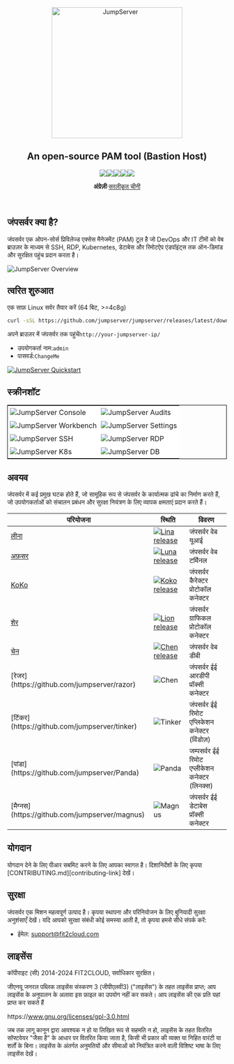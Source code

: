 <div align="center">
  <a name="readme-top"></a>
  <a href="https://jumpserver.org/index-en.html"><img src="https://download.jumpserver.org/images/jumpserver-logo.svg" alt="JumpServer" width="300" /></a>
  
## An open-source PAM tool (Bastion Host)

[![][license-shield]][license-link][![][discord-shield]][discord-link][![][docker-shield]][docker-link][![][github-release-shield]][github-release-link][![][github-stars-shield]][github-stars-link]

**अंग्रेज़ी**·[सरलीकृत चीनी](./README.zh-CN.md)

</div>
<br/>

## जंपसर्वर क्या है?

जंपसर्वर एक ओपन-सोर्स प्रिविलेज्ड एक्सेस मैनेजमेंट (PAM) टूल है जो DevOps और IT टीमों को वेब ब्राउज़र के माध्यम से SSH, RDP, Kubernetes, डेटाबेस और रिमोटऐप एंडपॉइंट्स तक ऑन-डिमांड और सुरक्षित पहुंच प्रदान करता है।

![JumpServer Overview](https://github.com/jumpserver/jumpserver/assets/32935519/35a371cb-8590-40ed-88ec-f351f8cf9045)

## त्वरित शुरुआत

एक साफ़ Linux सर्वर तैयार करें (64 बिट, >=4c8g)

```sh
curl -sSL https://github.com/jumpserver/jumpserver/releases/latest/download/quick_start.sh | bash
```

अपने ब्राउज़र में जंपसर्वर तक पहुंचें`http://your-jumpserver-ip/`

-   उपयोगकर्ता नाम:`admin`
-   पासवर्ड:`ChangeMe`

[![JumpServer Quickstart](https://github.com/user-attachments/assets/0f32f52b-9935-485e-8534-336c63389612)](https://www.youtube.com/watch?v=UlGYRbKrpgY "JumpServer Quickstart")

## स्क्रीनशॉट

<table style="border-collapse: collapse; border: 1px solid black;">
  <tr>
    <td style="padding: 5px;background-color:#fff;"><img src= "https://github.com/jumpserver/jumpserver/assets/32935519/99fabe5b-0475-4a53-9116-4c370a1426c4" alt="JumpServer Console"   /></td>
    <td style="padding: 5px;background-color:#fff;"><img src= "https://github.com/jumpserver/jumpserver/assets/32935519/a424d731-1c70-4108-a7d8-5bbf387dda9a" alt="JumpServer Audits"   /></td>
  </tr>

  <tr>
    <td style="padding: 5px;background-color:#fff;"><img src= "https://github.com/jumpserver/jumpserver/assets/32935519/393d2c27-a2d0-4dea-882d-00ed509e00c9" alt="JumpServer Workbench"   /></td>
    <td style="padding: 5px;background-color:#fff;"><img src= "https://github.com/jumpserver/jumpserver/assets/32935519/3a2611cd-8902-49b8-b82b-2a6dac851f3e" alt="JumpServer Settings"   /></td>
  </tr>

  <tr>
    <td style="padding: 5px;background-color:#fff;"><img src= "https://github.com/jumpserver/jumpserver/assets/32935519/1e236093-31f7-4563-8eb1-e36d865f1568" alt="JumpServer SSH"   /></td>
    <td style="padding: 5px;background-color:#fff;"><img src= "https://github.com/jumpserver/jumpserver/assets/32935519/69373a82-f7ab-41e8-b763-bbad2ba52167" alt="JumpServer RDP"   /></td>
  </tr>
  <tr>
    <td style="padding: 5px;background-color:#fff;"><img src= "https://github.com/jumpserver/jumpserver/assets/32935519/5bed98c6-cbe8-4073-9597-d53c69dc3957" alt="JumpServer K8s"   /></td>
    <td style="padding: 5px;background-color:#fff;"><img src= "https://github.com/jumpserver/jumpserver/assets/32935519/b80ad654-548f-42bc-ba3d-c1cfdf1b46d6" alt="JumpServer DB"   /></td>
  </tr>
</table>

## अवयव

जंपसर्वर में कई प्रमुख घटक होते हैं, जो सामूहिक रूप से जंपसर्वर के कार्यात्मक ढांचे का निर्माण करते हैं, जो उपयोगकर्ताओं को संचालन प्रबंधन और सुरक्षा नियंत्रण के लिए व्यापक क्षमताएं प्रदान करते हैं।

| परियोजना                                             | स्थिति                                                                                                                                               | विवरण                                         |
| ---------------------------------------------------- | ---------------------------------------------------------------------------------------------------------------------------------------------------- | --------------------------------------------- |
| [लीना](https://github.com/jumpserver/lina)           | <a href="https://github.com/jumpserver/lina/releases"><img alt="Lina release" src="https://img.shields.io/github/release/jumpserver/lina.svg" /></a> | जंपसर्वर वेब यूआई                             |
| [अफ़सर](https://github.com/jumpserver/luna)          | <a href="https://github.com/jumpserver/luna/releases"><img alt="Luna release" src="https://img.shields.io/github/release/jumpserver/luna.svg" /></a> | जंपसर्वर वेब टर्मिनल                          |
| [KoKo](https://github.com/jumpserver/koko)           | <a href="https://github.com/jumpserver/koko/releases"><img alt="Koko release" src="https://img.shields.io/github/release/jumpserver/koko.svg" /></a> | जंपसर्वर कैरेक्टर प्रोटोकॉल कनेक्टर           |
| [शेर](https://github.com/jumpserver/lion)            | <a href="https://github.com/jumpserver/lion/releases"><img alt="Lion release" src="https://img.shields.io/github/release/jumpserver/lion.svg" /></a> | जंपसर्वर ग्राफिकल प्रोटोकॉल कनेक्टर           |
| [चेन](https://github.com/jumpserver/chen)            | <a href="https://github.com/jumpserver/chen/releases"><img alt="Chen release" src="https://img.shields.io/github/release/jumpserver/chen.svg" />     | जंपसर्वर वेब डीबी                             |
| \[रेजर](https&#x3A;//github.com/jumpserver/razor)    | <img alt="Chen" src="https://img.shields.io/badge/release-private-red" />                                                                            | जंपसर्वर ईई आरडीपी प्रॉक्सी कनेक्टर           |
| \[टिंकर](https&#x3A;//github.com/jumpserver/tinker)  | <img alt="Tinker" src="https://img.shields.io/badge/release-private-red" />                                                                          | जंपसर्वर ईई रिमोट एप्लिकेशन कनेक्टर (विंडोज़) |
| \[पांडा](https&#x3A;//github.com/jumpserver/Panda)   | <img alt="Panda" src="https://img.shields.io/badge/release-private-red" />                                                                           | जम्पसर्वर ईई रिमोट एप्लीकेशन कनेक्टर (लिनक्स) |
| \[मैग्नस](https&#x3A;//github.com/jumpserver/magnus) | <img alt="Magnus" src="https://img.shields.io/badge/release-private-red" />                                                                          | जंपसर्वर ईई डेटाबेस प्रॉक्सी कनेक्टर          |

## योगदान

योगदान देने के लिए पीआर सबमिट करने के लिए आपका स्वागत है। दिशानिर्देशों के लिए कृपया \[CONTRIBUTING.md]\[contributing-link] देखें।

## सुरक्षा

जंपसर्वर एक मिशन महत्वपूर्ण उत्पाद है। कृपया स्थापना और परिनियोजन के लिए बुनियादी सुरक्षा अनुशंसाएँ देखें। यदि आपको सुरक्षा संबंधी कोई समस्या आती है, तो कृपया हमसे सीधे संपर्क करें:

-   ईमेल: support@fit2cloud.com

## लाइसेंस

कॉपीराइट (सी) 2014-2024 FIT2CLOUD, सर्वाधिकार सुरक्षित।

जीएनयू जनरल पब्लिक लाइसेंस संस्करण 3 (जीपीएलवी3) ("लाइसेंस") के तहत लाइसेंस प्राप्त; आप लाइसेंस के अनुपालन के अलावा इस फ़ाइल का उपयोग नहीं कर सकते। आप लाइसेंस की एक प्रति यहां प्राप्त कर सकते हैं

https&#x3A;//www.gnu.org/licenses/gpl-3.0.html

जब तक लागू कानून द्वारा आवश्यक न हो या लिखित रूप से सहमति न हो, लाइसेंस के तहत वितरित सॉफ्टवेयर "जैसा है" के आधार पर वितरित किया जाता है, किसी भी प्रकार की व्यक्त या निहित वारंटी या शर्तों के बिना। लाइसेंस के अंतर्गत अनुमतियों और सीमाओं को नियंत्रित करने वाली विशिष्ट भाषा के लिए लाइसेंस देखें।

<!-- JumpServer official link -->

[docs-link]: https://jumpserver.com/docs

[discord-link]: https://discord.com/invite/W6vYXmAQG2

[contributing-link]: https://github.com/jumpserver/jumpserver/blob/dev/CONTRIBUTING.md

<!-- JumpServer Other link-->

[license-link]: https://www.gnu.org/licenses/gpl-3.0.html

[docker-link]: https://hub.docker.com/u/jumpserver

[github-release-link]: https://github.com/jumpserver/jumpserver/releases/latest

[github-stars-link]: https://github.com/jumpserver/jumpserver

[github-issues-link]: https://github.com/jumpserver/jumpserver/issues

<!-- Shield link-->

[github-release-shield]: https://img.shields.io/github/v/release/jumpserver/jumpserver

[github-stars-shield]: https://img.shields.io/github/stars/jumpserver/jumpserver?color=%231890FF&style=flat-square

[docker-shield]: https://img.shields.io/docker/pulls/jumpserver/jms_all.svg

[license-shield]: https://img.shields.io/github/license/jumpserver/jumpserver

[discord-shield]: https://img.shields.io/discord/1194233267294052363?style=flat&logo=discord&logoColor=%23f5f5f5&labelColor=%235462eb&color=%235462eb

<!-- Image link -->
